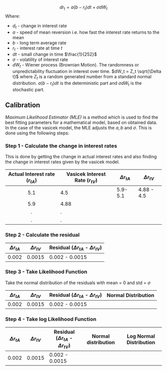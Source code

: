 $$dr_t = a(b -r_t)dt + \sigma dW_t$$
Where:
- $d_t$ - change in interest rate
- $a$ - speed of mean reversion i.e. how fast the interest rate returns to the mean
- $b$ - long term average rate
- $r_t$ - interest rate at time $t$
- $dt$ - small change in time $\frac{1}{252}$
- $\sigma$ - volatility of interest rate
- $dW_t$ - Wiener process (Brownian Motion). The randomness or unpredictability fluctuation in interest over time. $dW_t = Z_t  \sqrt{\Delta t}$  where $Z_t$ is a random generated number from a standard normal distribution.
$a(b-r_t)dt$ is the deterministic part and $\sigma dW_t$ is the stochastic part.


## Calibration
*Maximum Likelihood Estimator (MLE)* is a method which is used to find the best fitting parameters for a mathematical model, based on obtained data.
In the case of the vasicek model, the MLE adjusts the $a,b$ and $\sigma$. 
This is done using the following steps:
### Step 1 - Calculate the change in interest rates
This is done by getting the change in actual interest rates and also finding the change in interest rates given by the vasicek model.

| Actual Interest rate $(r_{tA})$ | Vasicek Interest Rate $(r_{tV}$) | $\Delta r_{tA}$ | $\Delta r_{tV}$ |
| :-----------------------------: | -------------------------------- | --------------- | --------------- |
|               5.1               | 4.5                              | 5.9-5.1         | 4.88 - 4.5      |
|               5.9               | 4.88                             |                 |                 |
|                .                | .                                |                 |                 |
|                .                | .                                |                 |                 |

### Step 2 - Calculate the residual
| $\Delta r_{tA}$ | $\Delta r_{tV}$ | Residual ($\Delta r_{tA}$ - $\Delta r_{tV}$) |
| :-------------: | --------------- | -------------------------------------------- |
|      0.002      | 0.0015          | 0.002 - 0.0015                               |
### Step 3 - Take Likelihood Function
Take the normal distribution of the residuals with mean = 0 and std = $\sigma$

| $\Delta r_{tA}$ | $\Delta r_{tV}$ | Residual ($\Delta r_{tA}$ - $\Delta r_{tV}$) | Normal Distribution |
| :-------------: | --------------- | -------------------------------------------- | ------------------- |
|      0.002      | 0.0015          | 0.002 - 0.0015                               |                     |

### Step 4 - Take log Likelihood Function

| $\Delta r_{tA}$ | $\Delta r_{tV}$ | Residual ($\Delta r_{tA}$ - $\Delta r_{tV}$) | Normal distribution | Log Normal Distribution |
| :-------------: | --------------- | -------------------------------------------- | ------------------- | ----------------------- |
|      0.002      | 0.0015          | 0.002 - 0.0015                               |                     |                         |